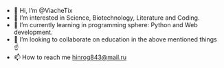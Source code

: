- 👋 Hi, I’m @ViacheTix
- 👀 I’m interested in Science, Biotechnology, Literature and Coding.
- 🌱 I’m currently learning in programming sphere: Python and Web development.
- 💞️ I’m looking to collaborate on education in the above mentioned things ☝️ 
- 📫 How to reach me hinrog843@mail.ru

<!---
ViacheTix/ViacheTix is a ✨ special ✨ repository because its `README.md` (this file) appears on your GitHub profile.
You can click the Preview link to take a look at your changes.
--->
